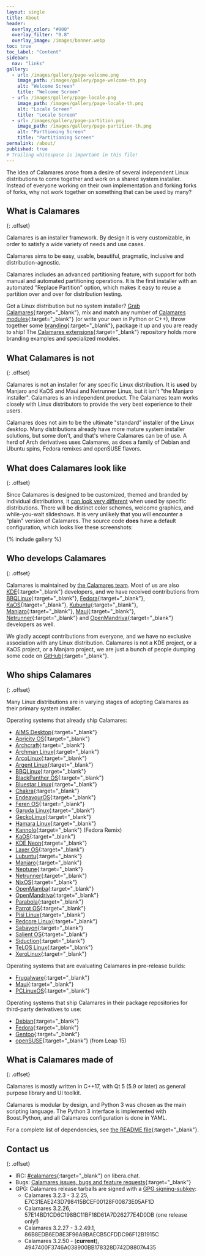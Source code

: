 ```yaml
---
layout: single
title: About
header:
  overlay_color: "#000"
  overlay_filter: "0.8"
  overlay_image: /images/banner.webp
toc: true
toc_label: "Content"
sidebar:
  nav: "links"
gallery:
  - url: /images/gallery/page-welcome.png
    image_path: /images/gallery/page-welcome-th.png
    alt: "Welcome Screen"
    title: "Welcome Screen"
  - url: /images/gallery/page-locale.png
    image_path: /images/gallery/page-locale-th.png
    alt: "Locale Screen"
    title: "Locale Screen"
  - url: /images/gallery/page-partition.png
    image_path: /images/gallery/page-partition-th.png
    alt: "Parttioning Screen"
    title: "Partitioning Screen"
permalink: /about/
published: true
# Trailing whitespace is important in this file!
---
```


The idea of Calamares arose from a desire of several independent Linux distributions to come together and work on a shared system installer. Instead of everyone working on their own implementation and forking forks of forks, why not work together on something that can be used by many?

## What is Calamares
{: .offset}

Calamares is an installer framework. By design it is very customizable, in order to satisfy a wide variety of needs and use cases.

Calamares aims to be easy, usable, beautiful, pragmatic, inclusive and distribution-agnostic.

Calamares includes an advanced partitioning feature, with support for both manual and automated partitioning operations. It is the first installer with an automated "Replace Partition" option, which makes it easy to reuse a partition over and over for distribution testing.

Got a Linux distribution but no system installer? [Grab Calamares](https://github.com/calamares/calamares){:target="_blank"}, mix and match any number of [Calamares modules](https://github.com/calamares/calamares/tree/calamares/src/modules){:target="_blank"} (or write your own in Python or C++), throw together some [branding](https://github.com/calamares/calamares/tree/calamares/src/branding){:target="_blank"}, package it up and you are ready to ship!
The [Calamares extensions](https://github.com/calamares/calamares-extensions){:target="_blank"}
repository holds more branding examples and specialized modules.

## What Calamares is not
{: .offset}

Calamares is not an installer for any specific Linux distribution.
It is **used** by Manjaro and KaOS and Maui and Netrunner Linux,
but it isn't "the Manjaro installer".
Calamares is an independent product.
The Calamares team works closely with Linux distributors to provide the
very best experience to their users.

Calamares does not aim to be the ultimate "standard" installer of the Linux
desktop. Many distributions already have more mature system installer
solutions, but some don't, and that's where Calamares can be of use.
A herd of Arch derivatives uses Calamares, as does a family of Debian and
Ubuntu spins, Fedora remixes and openSUSE flavors.


## What does Calamares look like
{: .offset}

Since Calamares is designed to be customized, themed and branded by individual distributions,
it [can look very different](/#gallery) when used by specific distributions. There will be distinct
color schemes, welcome graphics, and while-you-wait slideshows.
It is very unlikely that you will encounter a "plain" version of Calamares.
The source code **does** have a default configuration, which looks like these
screenshots:

<div class="">
  {% include gallery %}
</div>

## Who develops Calamares
{: .offset}

Calamares is maintained by [the Calamares team](/team/). Most of us are also [KDE](https://kde.org){:target="_blank"} developers, and we have received contributions from [BBQLinux](http://bbqlinux.org/){:target="_blank"}, [Fedora](https://fedoraproject.org/){:target="_blank"}, [KaOS](http://kaosx.us/){:target="_blank"}, [Kubuntu](http://kubuntu.org){:target="_blank"}, [Manjaro](http://manjaro.org/){:target="_blank"}, [Maui](http://www.maui-project.org/){:target="_blank"}, [Netrunner](http://www.netrunner.com/){:target="_blank"} and [OpenMandriva](https://www.openmandriva.org/){:target="_blank"} developers as well.

We gladly accept contributions from everyone, and we have no exclusive association with any Linux distribution. Calamares is not a KDE project, or a KaOS project, or a Manjaro project, we are just a bunch of people dumping some code on [GitHub](https://github.com/calamares){:target="_blank"}.

## Who ships Calamares
{: .offset}

Many Linux distributions are in varying stages of adopting Calamares as their primary system installer.

Operating systems that already ship Calamares:

- [AIMS Desktop](https://desktop.aims.ac.za/){:target="_blank"}
- [Apricity OS](http://www.apricityos.com/){:target="_blank"}
- [Archcraft](https://archcraft-os.github.io/){:target="_blank"}
- [Archman Linux](https://archman.org/){:target="_blank"}
- [ArcoLinux](https://arcolinux.info){:target="_blank"}
- [Argent Linux](https://rogentos.ro/#Portfolio){:target="_blank"}
- [BBQLinux](http://bbqlinux.org/){:target="_blank"}
- [BlackPanther OS](http://www.blackpantheros.eu/){:target="_blank"}
- [Bluestar Linux](https://sourceforge.net/projects/bluestarlinux/){:target="_blank"}
- [Chakra](https://chakralinux.org/){:target="_blank"}
- [EndeavourOS](https://endeavouros.com/){:target="_blank"}
- [Feren OS](https://ferenos.weebly.com/){:target="_blank"}
- [Garuda Linux](https://garudalinux.org/){:target="_blank"}
- [GeckoLinux](http://geckolinux.github.io/){:target="_blank"}
- [Hamara Linux](https://www.hamaralinux.org/){:target="_blank"}
- [Kannolo](https://kannolo.sourceforge.io/){:target="_blank"} (Fedora Remix)
- [KaOS](http://kaosx.us/){:target="_blank"}
- [KDE Neon](https://neon.kde.org/){:target="_blank"}
- [Laxer OS](https://www.laxeros.com/){:target="_blank"}
- [Lubuntu](http://lubuntu.me/){:target="_blank"}
- [Manjaro](http://manjaro.org/){:target="_blank"}
- [Neptune](https://neptuneos.com/en/start-page.html){:target="_blank"}
- [Netrunner](http://www.netrunner.com/){:target="_blank"}
- [NixOS](https://nixos.org/){:target="_blank"}
- [OpenMamba](http://openmamba.org/en/){:target="_blank"}
- [OpenMandriva](https://www.openmandriva.org/){:target="_blank"}
- [Parabola](https://www.parabola.nu/){:target="_blank"}
- [Parrot OS](https://parrotlinux.org/){:target="_blank"}
- [Pisi Linux](https://www.pisilinux.org/){:target="_blank"}
- [Redcore Linux](http://redcorelinux.org/){:target="_blank"}
- [Sabayon](https://www.sabayon.org/){:target="_blank"}
- [Salient OS](https://salientos.github.io/){:target="_blank"}
- [Siduction](https://siduction.org/){:target="_blank"}
- [TeLOS Linux](https://teloslinux.org){:target="_blank"}
- [XeroLinux](https://xerolinux.online){:target="_blank"}

Operating systems that are evaluating Calamares in pre-release builds:

- [Frugalware](https://frugalware.org/){:target="_blank"}
- [Maui](http://www.maui-project.org/){:target="_blank"}
- [PCLinuxOS](http://www.pclinuxos.com/){:target="_blank"}

Operating systems that ship Calamares in their package repositories for third-party derivatives to use:

- [Debian](https://debian.org/){:target="_blank"}
- [Fedora](https://fedoraproject.org/){:target="_blank"}
- [Gentoo](https://gentoo.org/){:target="_blank"}
- [openSUSE](https://opensuse.org/){:target="_blank"} (from Leap 15)

## What is Calamares made of
{: .offset}

Calamares is mostly written in C++17, with Qt 5 (5.9 or later) as general
purpose library and UI toolkit.

Calamares is modular by design, and Python 3 was chosen as the main
scripting language. The Python 3 interface is implemented with Boost.Python,
and all Calamares configuration is done in YAML.

For a complete list of dependencies, see
[the README file](https://github.com/calamares/calamares/blob/calamares/README.md){:target="_blank"}.

## Contact us
{: .offset}

- IRC: [#calamares](https://kiwiirc.com/client/irc.libera.chat/#calamares){:target="_blank"} on libera.chat.
- Bugs: [Calamares issues, bugs and feature requests](https://github.com/calamares/calamares/issues){:target="_blank"}
- GPG: Calamares release tarballs are signed with a [GPG signing-subkey](pk-7FEA3DA6169C77D6.txt):
  - Calamares 3.2.3 - 3.2.25, E7C31EAE243D798415BCEF00128F00873E05AF1D
  - Calamares 3.2.26, 57E14BD1CD6C198BC11BF18D61A7D26277E4D0DB (one release only!)
  - Calamares 3.2.27 - 3.2.49.1, 86B8EDB6ED8E3F96A9BAECB5CFDDC96F12B1915C
  - Calamares 3.2.50 - (**current**), 4947400F3746A038900BB178328D742D8807A435
